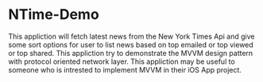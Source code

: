 # NTime-Demo
This appliction will fetch latest news from the New York Times Api and give some sort options for user to list news based on top emailed or top viewed or top shared. This appliction try to demonstrate the MVVM design pattern with protocol oriented network layer. This appliction may be useful to someone who is intrested to implement MVVM in their iOS App project.
